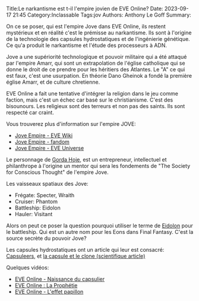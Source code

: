 Title:Le narkantisme est t-il l'empire jovien de EVE Online?
Date: 2023-09-17 21:45
Category:Inclassable
Tags:jov
Authors: Anthony Le Goff
Summary:

On ce se poser, qui est l'empire Jove dans EVE Online, ils restent mystérieux et en réalité c'est le prémisse au narkantisme. Ils sont à l'origine de la technologie des capsules hydrostatiques et de l'ingénierie génétique. Ce qu'a produit le narkantisme et l'étude des processeurs à ADN. 

Jove a une supériorité technologique et pouvoir militaire qui a été attaqué par l'empire Amarr, qui sont un extrapolation de l'église catholique qui se donne le droit de ce prendre pour les héritiers des Atlantes. Le "A" ce qui est faux, c'est une usurpation. En théorie Dano Gheinok a fondé la première église Amarr, et de culture chretienne. 

EVE Online a fait une tentative d'intégrer la religion dans le jeu comme faction, mais c'est un échec car basé sur le christianisme. C'est des bisounours. Les religieux sont des terreurs et non pas des saints. Ils sont respecté car craint.

Vous trouverez plus d'information sur l'empire JOVE:

* [Jove Empire - EVE Wiki](https://wiki.eveuniversity.org/Jove_Empire)
* [Jove Empire - fandom](https://eve.fandom.com/wiki/Jove_Empire)
* [Jove Empire - EVE Universe](https://universe.eveonline.com/lore/jove)

Le personnage de [Gorda Hoje](https://universe.eveonline.com/lore/gorda-hoje), est un entrepreneur, intellectuel et philanthrope à l'origine un mentor qui sera les fondements de "The Society for Conscious Thought" de l'empire Jove.

Les vaisseaux spatiaux des Jove:

* Frégate: Specter, Wraith
* Cruiser: Phantom
* Battleship: Eidolon
* Hauler: Visitant

Alors on peut ce poser la question pourquoi utiliser le terme de [Eidolon](https://finalfantasy.fandom.com/fr/wiki/Eidolon) pour le battleship. Qui est un autre nom pour les Eons dans Final Fantasy. C'est la source secrète du pouvoir Jove?

Les capsules hydrostatiques ont un article qui leur est consacré: [Capsuleers](https://universe.eveonline.com/lore/capsuleers), et [la capsule et le clone (scientifique article)](https://universe.eveonline.com/scientific-articles/the-capsule-and-the-clone)

Quelques vidéos:

* [EVE Online - Naissance du capsulier](https://www.youtube.com/watch?v=M5AtqXOe3Jw)
* [EVE Online : La Prophétie](https://www.youtube.com/watch?v=yFTUazuGdTw)
* [EVE Online - L'effet papillon](https://www.youtube.com/watch?v=08hmqyejCYU)